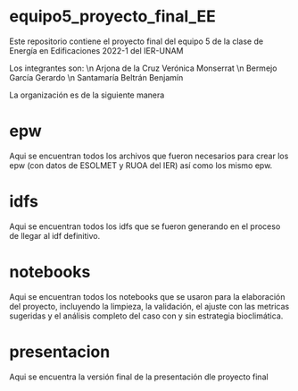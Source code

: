 # equipo5_proyecto_final_EE
Este repositorio contiene el proyecto final del equipo 5 de la clase de Energía en Edificaciones 2022-1 del IER-UNAM

Los integrantes son: \n
Arjona de la Cruz Verónica Monserrat \n
Bermejo García Gerardo \n
Santamaría Beltrán Benjamín

La organización es de la siguiente manera
# epw

Aqui se encuentran todos los archivos que fueron necesarios para crear los epw (con datos de ESOLMET y RUOA del IER) así como los mismo epw.

# idfs

Aqui se encuentran todos los idfs que se fueron generando en el proceso de llegar al idf definitivo.

# notebooks

Aqui se encuentran todos los notebooks que se usaron para la elaboración del proyecto, incluyendo la limpieza, la validación, el ajuste con las metricas sugeridas y el análisis completo del caso con y sin estrategia bioclimática.

# presentacion

Aqui se encuentra la versión final de la presentación dle proyecto final
